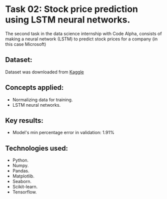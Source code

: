 # Task 02: Stock price prediction using LSTM neural networks.
The second task in the data science internship with Code Alpha, consists of making a neural network (LSTM) to predict stock prices for a company (in this case Microsoft)

## Dataset:
Dataset was downloaded from [Kaggle](https://www.kaggle.com/datasets/mayankanand2701/microsoft-stock-price-dataset)

## Concepts applied:
- Normalizing data for training.
- LSTM neural networks.

## Key results:
- Model's min percentage error in validation: 1.91%

## Technologies used:
- Python.
- Numpy.
- Pandas.
- Matplotlib.
- Seaborn.
- Scikit-learn.
- Tensorflow.
